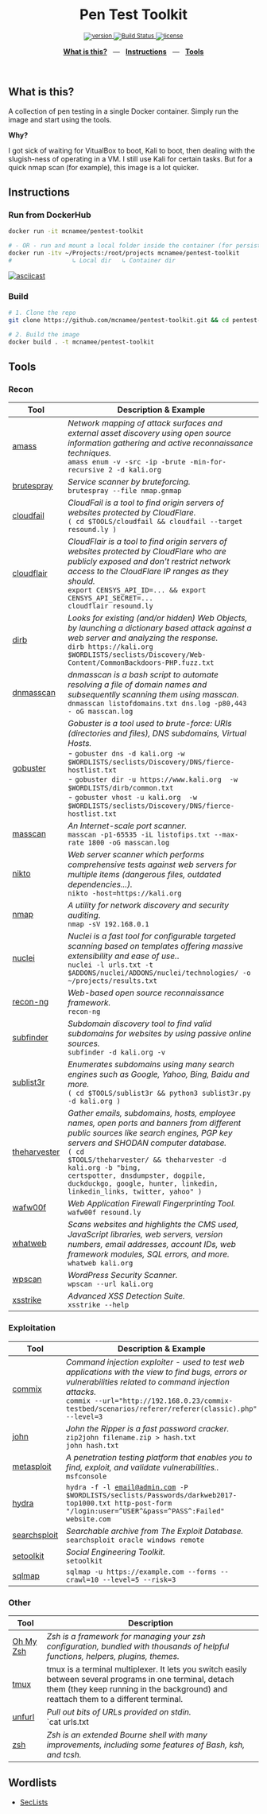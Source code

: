 <div align="center">
  <h1>Pen Test Toolkit</h1>
  <p></p>
  <sup>
    <a href="https://hub.docker.com/r/mcnamee/pentest-toolkit">
      <img src="https://img.shields.io/docker/v/mcnamee/pentest-toolkit?style=flat-square" alt="version" />
    </a>
    <a href="https://github.com/mcnamee/pentest-toolkit/actions">
      <img alt="Build Status" src="https://img.shields.io/endpoint.svg?url=https%3A%2F%2Factions-badge.atrox.dev%2Fmcnamee%2Fpentest-toolkit%2Fbadge&label=build&logo=none" />
    </a>
    <a href="/LICENSE">
      <img src="https://img.shields.io/github/license/mcnamee/pentest-toolkit?style=flat-square" alt="license" />
    </a>
  </sup>
  <br />
  <p align="center">
    <a href="#intro"><b>What is this?</b></a>
    &nbsp;&nbsp;&mdash;&nbsp;&nbsp;
    <a href="#instructions"><b>Instructions</b></a>
    &nbsp;&nbsp;&mdash;&nbsp;&nbsp;
    <a href="#tools"><b>Tools</b></a>
  </p>
  <br />
</div>

## What is this?

A collection of pen testing in a single Docker container. Simply run the image and start using the tools.

__Why?__

I got sick of waiting for VitualBox to boot, Kali to boot, then dealing with the slugish-ness of operating in a VM. I still use Kali for certain tasks. But for a quick nmap scan (for example), this image is a lot quicker.

## Instructions

### Run from DockerHub

```bash
docker run -it mcnamee/pentest-toolkit

# - OR - run and mount a local folder inside the container (for persistence)
docker run -itv ~/Projects:/root/projects mcnamee/pentest-toolkit
#                 ↳ Local dir   ↳ Container dir
```

[![asciicast](https://asciinema.org/a/343944.svg)](https://asciinema.org/a/343944)

### Build

```bash
# 1. Clone the repo
git clone https://github.com/mcnamee/pentest-toolkit.git && cd pentest-toolkit

# 2. Build the image
docker build . -t mcnamee/pentest-toolkit
```

## Tools

### Recon

| Tool | Description & Example |
| --- | --- |
| [amass](https://github.com/OWASP/Amass) | _Network mapping of attack surfaces and external asset discovery using open source information gathering and active reconnaissance techniques._ <br>`amass enum -v -src -ip -brute -min-for-recursive 2 -d kali.org` |
| [brutespray](https://github.com/x90skysn3k/brutespray) | _Service scanner by bruteforcing._ <br>`brutespray --file nmap.gnmap` |
| [cloudfail](https://github.com/m0rtem/CloudFail) | _CloudFail is a tool to find origin servers of websites protected by CloudFlare._ <br> `( cd $TOOLS/cloudfail && cloudfail --target resound.ly )` |
| [cloudflair](https://github.com/christophetd/CloudFlair) | _CloudFlair is a tool to find origin servers of websites protected by CloudFlare who are publicly exposed and don't restrict network access to the CloudFlare IP ranges as they should._ <br> `export CENSYS_API_ID=... && export CENSYS_API_SECRET=...` <br> `cloudflair resound.ly` |
| [dirb](https://tools.kali.org/web-applications/dirb) | _Looks for existing (and/or hidden) Web Objects, by launching a dictionary based attack against a web server and analyzing the response._ <br> `dirb https://kali.org $WORDLISTS/seclists/Discovery/Web-Content/CommonBackdoors-PHP.fuzz.txt` |
| [dnmasscan](https://github.com/rastating/dnmasscan) | _dnmasscan is a bash script to automate resolving a file of domain names and subsequentlly scanning them using masscan._ <br> `dnmasscan listofdomains.txt dns.log -p80,443 - oG masscan.log` |
| [gobuster](https://github.com/OJ/gobuster) | _Gobuster is a tool used to brute-force: URIs (directories and files), DNS subdomains, Virtual Hosts._ <br> - `gobuster dns -d kali.org -w $WORDLISTS/seclists/Discovery/DNS/fierce-hostlist.txt` <br>- `gobuster dir -u https://www.kali.org  -w $WORDLISTS/dirb/common.txt` <br>- `gobuster vhost -u kali.org  -w $WORDLISTS/seclists/Discovery/DNS/fierce-hostlist.txt` |
| [masscan](https://github.com/robertdavidgraham/masscan) | _An Internet-scale port scanner._ <br> `masscan -p1-65535 -iL listofips.txt --max-rate 1800 -oG masscan.log` |
| [nikto](https://tools.kali.org/information-gathering/nikto) | _Web server scanner which performs comprehensive tests against web servers for multiple items (dangerous files, outdated dependencies...)._ <br> `nikto -host=https://kali.org` |
| [nmap](https://nmap.org/) | _A utility for network discovery and security auditing_. <br> `nmap -sV 192.168.0.1` |
| [nuclei](https://github.com/projectdiscovery/nuclei) | _Nuclei is a fast tool for configurable targeted scanning based on templates offering massive extensibility and ease of use._. <br> `nuclei -l urls.txt -t $ADDONS/nuclei/ADDONS/nuclei/technologies/ -o ~/projects/results.txt` |
| [recon-ng](https://github.com/lanmaster53/recon-ng) | _Web-based open source reconnaissance framework._ <br> `recon-ng` |
| [subfinder](https://github.com/projectdiscovery/subfinder) | _Subdomain discovery tool to find valid subdomains for websites by using passive online sources._ <br> `subfinder -d kali.org -v` |
| [sublist3r](https://github.com/aboul3la/Sublist3r) | _Enumerates subdomains using many search engines such as Google, Yahoo, Bing, Baidu and more._ <br> `( cd $TOOLS/sublist3r && python3 sublist3r.py -d kali.org )` |
| [theharvester](https://tools.kali.org/information-gathering/theharvester) | _Gather emails, subdomains, hosts, employee names, open ports and banners from different public sources like search engines, PGP key servers and SHODAN computer database._ <br> <code>( cd $TOOLS/theharvester/ && theharvester -d kali.org -b "bing, certspotter, dnsdumpster, dogpile, duckduckgo, google, hunter, linkedin, linkedin_links, twitter, yahoo" )</code> |
| [wafw00f](https://github.com/enablesecurity/wafw00f) | _Web Application Firewall Fingerprinting Tool._ <br> `wafw00f resound.ly` |
| [whatweb](https://github.com/urbanadventurer/WhatWeb) | _Scans websites and highlights the CMS used, JavaScript libraries, web servers, version numbers, email addresses, account IDs, web framework modules, SQL errors, and more._ <br> `whatweb kali.org` |
| [wpscan](https://github.com/wpscanteam/wpscan) | _WordPress Security Scanner._ <br> `wpscan --url kali.org` |
| [xsstrike](https://github.com/s0md3v/XSStrike) | _Advanced XSS Detection Suite._ <br> `xsstrike --help` |

### Exploitation

| Tool | Description & Example |
| --- | --- |
| [commix](https://github.com/commixproject/commix) | _Command injection exploiter - used to test web applications with the view to find bugs, errors or vulnerabilities related to command injection attacks._ <br> `commix --url="http://192.168.0.23/commix-testbed/scenarios/referer/referer(classic).php" --level=3` |
| [john](https://github.com/magnumripper/JohnTheRipper) | _John the Ripper is a fast password cracker._ <br> `zip2john filename.zip > hash.txt`<br> `john hash.txt` |
| [metasploit](https://tools.kali.org/exploitation-tools/metasploit-framework) | _A penetration testing platform that enables you to find, exploit, and validate vulnerabilities.._ <br> `msfconsole` |
| [hydra](https://tools.kali.org/password-attacks/hydra) | <code>hydra -f -l email@admin.com -P $WORDLISTS/seclists/Passwords/darkweb2017-top1000.txt http-post-form "/login:user=^USER^&pass=^PASS^:Failed" website.com</code> |
| [searchsploit](https://tools.kali.org/exploitation-tools/exploitdb) | _Searchable archive from The Exploit Database._ <br> `searchsploit oracle windows remote` |
| [setoolkit](https://www.trustedsec.com/tools/the-social-engineer-toolkit-set/) | _Social Engineering Toolkit._ <br> `setoolkit` |
| [sqlmap](http://sqlmap.org/) | `sqlmap -u https://example.com --forms --crawl=10 --level=5 --risk=3` |

### Other

| Tool | Description |
| --- | --- |
| [Oh My Zsh](https://ohmyz.sh/) | _Zsh is a framework for managing your zsh configuration, bundled with thousands of helpful functions, helpers, plugins, themes._ |
| [tmux](https://github.com/tmux/tmux/wiki) | tmux is a terminal multiplexer. It lets you switch easily between several programs in one terminal, detach them (they keep running in the background) and reattach them to a different terminal. |
| [unfurl](https://github.com/tomnomnom/unfurl) | _Pull out bits of URLs provided on stdin._ <br> `cat urls.txt | unfurl --unique domains` |
| [zsh](https://www.zsh.org/) | _Zsh is an extended Bourne shell with many improvements, including some features of Bash, ksh, and tcsh._ |

## Wordlists

- [SecLists](https://github.com/danielmiessler/SecLists)
